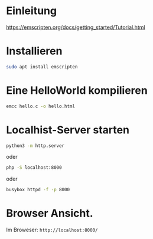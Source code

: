 # Einleitung

https://emscripten.org/docs/getting_started/Tutorial.html

# Installieren
```bash
sudo apt install emscripten
```

# Eine HelloWorld kompilieren

```bash
emcc hello.c -o hello.html
```

# Localhist-Server starten

```bash
python3 -m http.server
```
oder
```bash
php -S localhost:8000
```
oder
```bash
busybox httpd -f -p 8000
```

# Browser Ansicht.

Im Broweser: `http://localhost:8000/`


